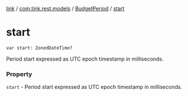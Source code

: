 [link](../../index.md) / [com.tink.rest.models](../index.md) / [BudgetPeriod](index.md) / [start](./start.md)

# start

`var start: ZonedDateTime?`

Period start expressed as UTC epoch timestamp in milliseconds.

### Property

`start` - Period start expressed as UTC epoch timestamp in milliseconds.